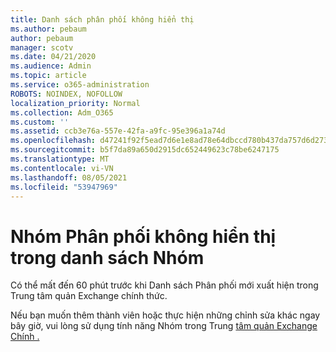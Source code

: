 ```yaml
---
title: Danh sách phân phối không hiển thị
ms.author: pebaum
author: pebaum
manager: scotv
ms.date: 04/21/2020
ms.audience: Admin
ms.topic: article
ms.service: o365-administration
ROBOTS: NOINDEX, NOFOLLOW
localization_priority: Normal
ms.collection: Adm_O365
ms.custom: ''
ms.assetid: ccb3e76a-557e-42fa-a9fc-95e396a1a74d
ms.openlocfilehash: d47241f92f5ead7d6e1e8ad78e64dbccd780b437da757d6d273778fcc5372378
ms.sourcegitcommit: b5f7da89a650d2915dc652449623c78be6247175
ms.translationtype: MT
ms.contentlocale: vi-VN
ms.lasthandoff: 08/05/2021
ms.locfileid: "53947969"
---
```

# <a name="distribution-group-not-showing-in-groups-list"></a>Nhóm Phân phối không hiển thị trong danh sách Nhóm

Có thể mất đến 60 phút trước khi Danh sách Phân phối mới xuất hiện trong Trung tâm quản Exchange chính thức.
  
Nếu bạn muốn thêm thành viên hoặc thực hiện những chỉnh sửa khác ngay bây giờ, vui lòng sử dụng tính năng Nhóm trong Trung [tâm quản Exchange Chính .](https://outlook.office365.com/ecp/?rfr=Admin_o365&amp;exsvurl=1&amp;mkt=en-US.aspx)
  

